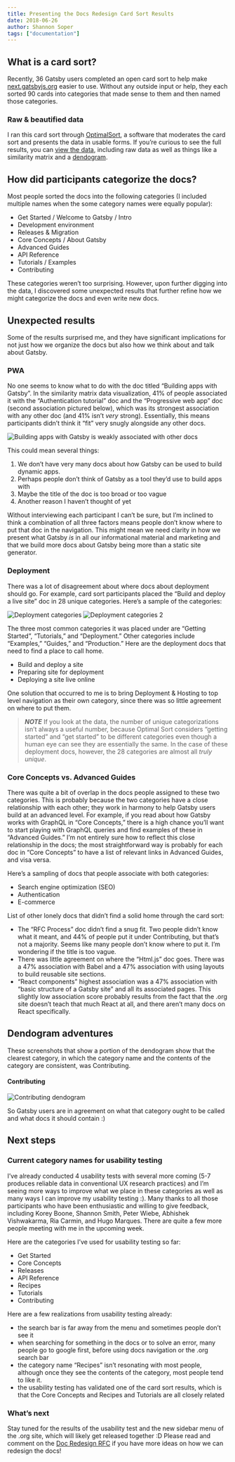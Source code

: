 ```yaml
---
title: Presenting the Docs Redesign Card Sort Results
date: 2018-06-26
author: Shannon Soper
tags: ["documentation"]
---
```


## What is a card sort?

Recently, 36 Gatsby users completed an open card sort to help make [next.gatsbyjs.org](https://next.gatsbyjs.org/) easier to use. Without any outside input or help, they each sorted 90 cards into categories that made sense to them and then named those categories.

### Raw & beautified data

I ran this card sort through [OptimalSort](https://www.optimalworkshop.com/), a software that moderates the card sort and presents the data in usable forms. If you’re curious to see the full results, you can [view the data](https://www.optimalworkshop.com/optimalsort/x87kpp82/5x34psa3-0/shared-results/fa8b66knb66qyhwh5l8j38bd273vkkm7), including raw data as well as things like a similarity matrix and a [dendogram](https://support.optimalworkshop.com/hc/en-us/articles/201997650-Interpreting-the-OptimalSort-dendrograms).

## How did participants categorize the docs?

Most people sorted the docs into the following categories (I included multiple names when the some category names were equally popular):
* Get Started / Welcome to Gatsby / Intro
* Development environment
* Releases & Migration
* Core Concepts / About Gatsby
* Advanced Guides
* API Reference
* Tutorials / Examples
* Contributing

These categories weren’t too surprising. However, upon further digging into the data, I discovered some unexpected results that further refine how we might categorize the docs and even write new docs.

## Unexpected results

Some of the results surprised me, and they have significant implications for not just how we organize the docs but also how we think about and talk about Gatsby.

### PWA

No one seems to know what to do with the doc titled “Building apps with Gatsby”. In the similarity matrix data visualization, 41% of people associated it with the “Authentication tutorial” doc and the “Progressive web app” doc (second association pictured below), which was its strongest association with any other doc (and 41% isn’t *very* strong). Essentially, this means participants didn’t think it “fit” very snugly alongside any other docs. 

![Building apps with Gatsby is weakly associated with other docs](building-apps-with-gatsby.png)

This could mean several things:
1. We don’t have very many docs about how Gatsby can be used to build dynamic apps.
2. Perhaps people don’t think of Gatsby as a tool they’d use to build apps with
3. Maybe the title of the doc is too broad or too vague
4. Another reason I haven’t thought of yet

Without interviewing each participant I can’t be sure, but I’m inclined to think a combination of all three factors means people don’t know where to put that doc in the navigation. This might mean we need clarity in how we present what Gatsby *is* in all our informational material and marketing and that we build more docs about Gatsby being more than a static site generator.

### Deployment

There was a lot of disagreement about where docs about deployment should go. For example, card sort participants placed the “Build and deploy a live site” doc in 28 unique categories. Here’s a sample of the categories:

![Deployment categories](deployment-categories.png)
![Deployment categories 2](deployment-categories-2.png)

The three most common categories it was placed under are “Getting Started”, “Tutorials,” and “Deployment.” Other categories include “Examples,” “Guides,” and “Production.” Here are the deployment docs that need to find a place to call home.
* Build and deploy a site
* Preparing site for deployment
* Deploying a site live online

One solution that occurred to me is to bring Deployment & Hosting to top level navigation as their own category, since there was so little agreement on where to put them.

> ***NOTE*** If you look at the data, the number of unique categorizations isn’t always a useful number, because Optimal Sort considers “getting started” and “get started” to be different categories even though a human eye can see they are essentially the same. In the case of these deployment docs, however, the 28 categories are almost all *truly unique*.

### Core Concepts vs. Advanced Guides

There was quite a bit of overlap in the docs people assigned to these two categories. This is probably because the two categories have a close relationship with each other; they work in harmony to help Gatsby users build at an advanced level. For example, if you read about how Gatsby works with GraphQL in “Core Concepts,” there is a high chance you’ll want to start playing with GraphQL queries and find examples of these in “Advanced Guides.” I’m not entirely sure how to reflect this close relationship in the docs; the most straightforward way is probably for each doc in “Core Concepts” to have a list of relevant links in Advanced Guides, and visa versa.

Here’s a sampling of docs that people associate with both categories:
* Search engine optimization (SEO) 
* Authentication
* E-commerce

List of other lonely docs that didn’t find a solid home through the card sort:
* The “RFC Process” doc didn’t find a snug fit. Two people didn’t know what it meant, and 44% of people put it under Contributing, but that’s not a majority. Seems like many people don’t know where to put it. I’m wondering if the title is too vague.
* There was little agreement on where the “Html.js” doc goes. There was a 47% association with Babel and a 47% association with using layouts to build reusable site sections.
* “React components” highest association was a 47% association with “basic structure of a Gatsby site” and all its associated pages. This slightly low association score probably results from the fact that the .org site doesn’t teach that much React at all, and there aren’t many docs on React specifically.

## Dendogram adventures

These screenshots that show a portion of the dendogram show that the clearest category, in which the category name and the contents of the category are consistent, was Contributing.

#### Contributing
![Contributing dendogram](contributing-dendogram.png)

So Gatsby users are in agreement on what that category ought to be called and what docs it should contain :)

## Next steps

### Current category names for usability testing

I’ve already conducted 4 usability tests with several more coming (5-7 produces reliable data in conventional UX research practices) and I’m seeing more ways to improve what we place in these categories as well as many ways I can improve my usability testing :). Many thanks to all those participants who have been enthusiastic and willing to give feedback, including Korey Boone, Shannon Smith, Peter Wiebe, Abhishek Vishwakarma, Ria Carmin, and Hugo Marques. There are quite a few more people meeting with me in the upcoming week.

Here are the categories I’ve used for usability testing so far:
* Get Started
* Core Concepts
* Releases
* API Reference
* Recipes
* Tutorials
* Contributing

Here are a few realizations from usability testing already: 
* the search bar is far away from the menu and sometimes people don’t see it
* when searching for something in the docs or to solve an error, many people go to google first, before using docs navigation or the .org search bar
* the category name “Recipes” isn’t resonating with most people, although once they see the contents of the category, most people tend to like it. 
* the usability testing has validated one of the card sort results, which is that the Core Concepts and Recipes and Tutorials are all closely related

### What’s next

Stay tuned for the results of the usability test and the new sidebar menu of the .org site, which will likely get released together :D Please read and comment on the [Doc Redesign RFC](https://github.com/gatsbyjs/rfcs/pull/5) if you have more ideas on how we can redesign the docs!